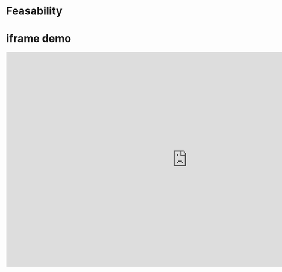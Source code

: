 # Feasability 

# iframe demo


 <iframe src="https://docs.google.com/presentation/d/e/2PACX-1vTFR7cyquEC_zG9YuWGsGJ40H3WYRXEQUfBqJnmjhwg2eadv_OmFOvW7q_X5umHuEbo7JP7Kl_K0eAT/embed?start=false&loop=false&delayms=60000/index.html" frameborder="0" width="960" height="569" allowfullscreen="true" mozallowfullscreen="true" webkitallowfullscreen="true"></iframe>